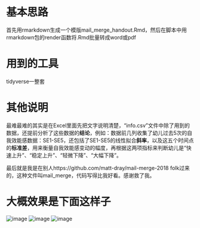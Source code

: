 # 基本思路
首先用rmarkdown生成一个模版mail_merge_handout.Rmd，然后在脚本中用rmarkdown包的render函数将.Rmd批量转成word或pdf

# 用到的工具
tidyverse一整套

# 其他说明
最难最难的其实是在Excel里面先把文字说明清楚，“info.csv”文件中除了用到的数据，还提前分析了这些数据的**结论**，例如：数据前几列收集了幼儿过去5次的自我效能感数据：SE1-SE5，还包括了SE1-SE5的线性拟合**斜率**，以及这五个时间点的**标准差**，用来衡量自我效能感变动的幅度，再根据这两项指标来判断幼儿是“快速上升”、“稳定上升”、“轻微下降”、“大幅下降”。

最后就是我是在别人https://github.com/matt-dray/mail-merge-2018 folk过来的，这种文件叫mail_merge，代码写得比我好看。感谢救了我。
# 大概效果是下面这样子
![image](https://github.com/linem7/Development-report/blob/master/images/0001.jpg)
![image](https://github.com/linem7/Development-report/blob/master/images/0002.jpg)
![image](https://github.com/linem7/Development-report/blob/master/images/0003.jpg)

